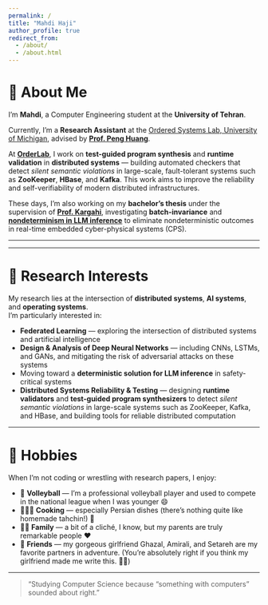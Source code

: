 ```yaml
---
permalink: /
title: "Mahdi Haji"
author_profile: true
redirect_from:
  - /about/
  - /about.html
---
```



# 👋 About Me

I’m **Mahdi**, a Computer Engineering student at the **University of Tehran**.  

Currently, I’m a **Research Assistant** at the [Ordered Systems Lab, University of Michigan](https://orderlab.io/team.html), advised by [**Prof. Peng Huang**](https://web.eecs.umich.edu/~ryanph/). 

At [**OrderLab**](https://orderlab.io/), I work on **test-guided program synthesis** and **runtime validation** in **distributed systems** — building automated checkers that detect *silent semantic violations* in large-scale, fault-tolerant systems such as **ZooKeeper**, **HBase**, and **Kafka**. 
This work aims to improve the reliability and self-verifiability of modern distributed infrastructures.

These days, I’m also working on my **bachelor’s thesis** under the supervision of [**Prof. Kargahi**](https://scholar.google.com/citations?user=oH19bK4AAAAJ&hl=en), investigating **batch-invariance** and [**nondeterminism in LLM inference**](https://thinkingmachines.ai/blog/defeating-nondeterminism-in-llm-inference/) to eliminate nondeterministic outcomes in real-time embedded cyber-physical systems (CPS).

---

---

# 🔬 Research Interests

My research lies at the intersection of **distributed systems**, **AI systems**, and **operating systems**.  
I’m particularly interested in:

- **Federated Learning** — exploring the intersection of distributed systems and artificial intelligence  
- **Design & Analysis of Deep Neural Networks** — including CNNs, LSTMs, and GANs, and mitigating the risk of adversarial attacks on these systems  
- Moving toward a **deterministic solution for LLM inference** in safety-critical systems   
- **Distributed Systems Reliability & Testing** — designing **runtime validators** and **test-guided program synthesizers** to detect *silent semantic violations* in large-scale systems such as ZooKeeper, Kafka, and HBase, and building tools for reliable distributed computation  


---

# 🎯 Hobbies

When I’m not coding or wrestling with research papers, I enjoy:

- 🏐 **Volleyball** — I’m a professional volleyball player and used to compete in the national league when I was younger 😄  
- 👨🏻‍🍳 **Cooking** — especially Persian dishes (there’s nothing quite like homemade tahchin!) 🍛 
- 🧗‍♂️ **Family** — a bit of a cliché, I know, but my parents are truly remarkable people ❤️  
- 🎵 **Friends** — my gorgeous girlfriend Ghazal, Amirali, and Setareh are my favorite partners in adventure. (You’re absolutely right if you think my girlfriend made me write this. 🤪🆘)  

---

> “Studying Computer Science because “something with computers” sounded about right.”

